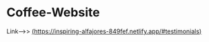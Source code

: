 # Coffee-Website <br/>
Link-->> [(https://inspiring-alfajores-849fef.netlify.app/#testimonials)](https://inspiring-alfajores-849fef.netlify.app/#testimonials)
